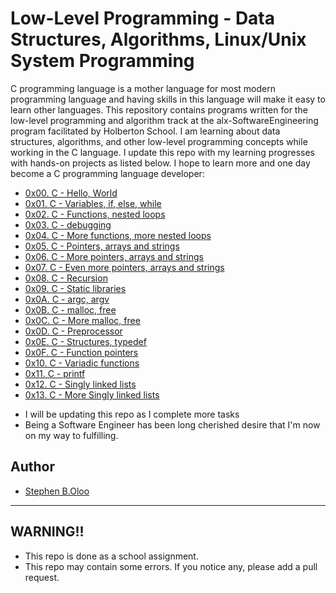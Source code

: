 # Low-Level Programming - Data Structures, Algorithms, Linux/Unix System Programming

C programming language is a mother language for most modern programming language and having skills in this language will make it easy to learn other languages.
This repository contains programs written for the low-level programming and algorithm track at the alx-SoftwareEngineering program facilitated by Holberton School. I am learning about data
structures, algorithms, and other low-level programming concepts while working in the C language. I update this repo with my learning progresses with hands-on projects as listed below.
I hope to learn more and one day become a C programming language developer:


* [0x00. C - Hello, World](./0x00-hello_world)
* [0x01. C - Variables, if, else, while](./0x01-variables_if_else_while)
* [0x02. C - Functions, nested loops](./0x02-functions_nested_loops)
* [0x03. C - debugging](./0x03-debugging)
* [0x04. C - More functions, more nested loops](./0x04-more_functions_nested_loops)
* [0x05. C - Pointers, arrays and strings](./0x05-pointers_arrays_strings)
* [0x06. C - More pointers, arrays and strings](./0x06-pointers_arrays_strings)
* [0x07. C - Even more pointers, arrays and strings](./0x07-pointers_arrays_strings)
* [0x08. C - Recursion](./0x08-recursion)
* [0x09. C - Static libraries](./0x09-static_libraries)
* [0x0A. C - argc, argv](./0x0A-argc_argv)
* [0x0B. C - malloc, free](./0x0B-malloc_free)
* [0x0C. C - More malloc, free](./0x0C-more_malloc_free)
* [0x0D. C - Preprocessor](./0x0D-preprocessor)
* [0x0E. C - Structures, typedef](./0x0E-structures_typedef)
* [0x0F. C - Function pointers](./0x0F-function_pointers)
* [0x10. C - Variadic functions](./0x10-variadic_functions)
* [0x11. C - printf](https://github.com/stepholo/printf)
* [0x12. C - Singly linked lists](./0x12-singly_linked_lists)
* [0x13. C - More Singly linked lists](./0x13-more_singly_linked_lists/)



- I will be updating this repo as I complete more tasks
- Being a Software Engineer has been long cherished desire that I'm now on my way to fulfilling.

## Author 
+ [Stephen B.Oloo](twitter.com/Stevenob12)

---

## WARNING!!
- This repo is done as a school assignment.
- This repo may contain some errors. If you notice any, please add a pull request.
